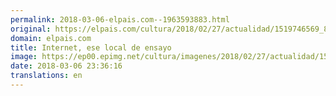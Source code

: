 ```yaml
---
permalink: 2018-03-06-elpais.com--1963593883.html
original: https://elpais.com/cultura/2018/02/27/actualidad/1519746569_894059.html#?ref=rss&format=simple&link=link
domain: elpais.com
title: Internet, ese local de ensayo
image: https://ep00.epimg.net/cultura/imagenes/2018/02/27/actualidad/1519746569_894059_1520258366_rrss_normal.jpg
date: 2018-03-06 23:36:16
translations: en
---
```


